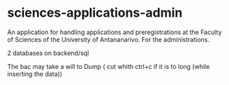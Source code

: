 # sciences-applications-admin

An application for handling applications and preregistrations at the Faculty of Sciences of the University of Antananarivo.
For the administrations.

2 databases on backend/sql

The bac may take a will to Dump ( cut whith ctrl+c if it is to long (while inserting the data))
